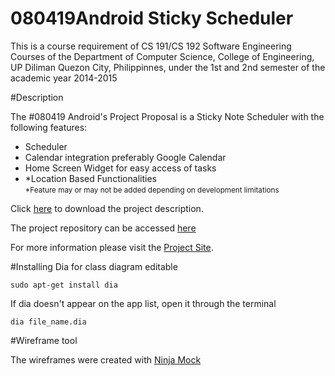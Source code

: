 080419Android Sticky Scheduler
=====
This is a course requirement of CS 191/CS 192 Software Engineering Courses of the Department of Computer Science, College of Engineering, UP Diliman Quezon City, Philippinnes, under the 1st and 2nd semester of the academic year 2014-2015

#Description

<p> The #080419 Android's Project Proposal is a Sticky Note Scheduler with the following features:</p>
<ul>
  <li>Scheduler</li>
  <li>Calendar integration preferably Google Calendar</li>
  <li>Home Screen Widget for easy access of tasks</li>
  <li>*Location Based Functionalities<br/> <small>*Feature may or may not be added depending on development limitations</small></li>
</ul>
<p>Click <a href="https://github.com/080419android/scheduler/blob/master/Requirements/080419aSSProjDesc_v_1_0_0.pdf?raw=true">here</a> to download the project description.</p>
<p>The project repository can be accessed <a href="https://github.com/080419android/scheduler">here</a></p>
<p>For more information please visit the <a href="https://080419android.github.io/scheduler">Project Site</a>.</p>


#Installing Dia for class diagram editable
```
sudo apt-get install dia
```

If dia doesn't appear on the app list, open it through the terminal

```
dia file_name.dia
```

#Wireframe tool

The wireframes were created with [Ninja Mock](http://ninjamock.com/)
